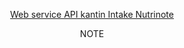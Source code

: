 <p align="center"><a href="https://kantin.catatgizi.com" target="_blank">Web service API kantin Intake Nutrinote</a></p>

<p align="center">
NOTE
</p>
